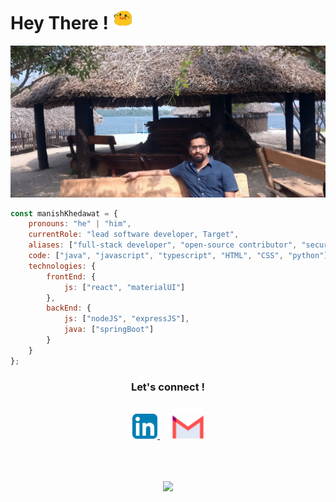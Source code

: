 
# Hey There ! <img width="30" src="assets/blob_excited.gif" alt="excited blob" />
![Header](assets/header.jpeg "Header")


```javascript
const manishKhedawat = {
    pronouns: "he" | "him",
    currentRole: "lead software developer, Target",
    aliases: ["full-stack developer", "open-source contributor", "security professional"],
    code: ["java", "javascript", "typescript", "HTML", "CSS", "python"],
    technologies: {
        frontEnd: {
            js: ["react", "materialUI"]
        },
        backEnd: {
            js: ["nodeJS", "expressJS"],
            java: ["springBoot"]
        }
    }
};
```

<div align="center"> 
<h3>Let's connect ! <h3>

<a href="https://linkedin.com/in/mkkhedawat/" target="_blank">
<img alt="Linkedin" height="40" src="assets/icon-linkedin.png" />
</a>
&nbsp;&nbsp;&nbsp;&nbsp;
<a href="mailto:writetomansa@gmail.com">
<img alt="Email" height="50" src="assets/icon-email.png" />
</a>

</div>

<br/><br/>
<div align="center" ><img src="https://profile-counter.glitch.me/{mkkhedawat}/count.svg"/></div>

